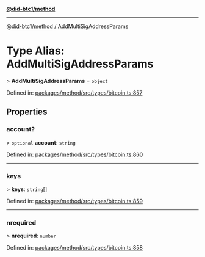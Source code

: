 [**@did-btc1/method**](../README.md)

***

[@did-btc1/method](../globals.md) / AddMultiSigAddressParams

# Type Alias: AddMultiSigAddressParams

&gt; **AddMultiSigAddressParams** = `object`

Defined in: [packages/method/src/types/bitcoin.ts:857](https://github.com/dcdpr/did-btc1-js/blob/4ab6f9915d95beed9bc633644c9db1539395f512/packages/method/src/types/bitcoin.ts#L857)

## Properties

### account?

&gt; `optional` **account**: `string`

Defined in: [packages/method/src/types/bitcoin.ts:860](https://github.com/dcdpr/did-btc1-js/blob/4ab6f9915d95beed9bc633644c9db1539395f512/packages/method/src/types/bitcoin.ts#L860)

***

### keys

&gt; **keys**: `string`[]

Defined in: [packages/method/src/types/bitcoin.ts:859](https://github.com/dcdpr/did-btc1-js/blob/4ab6f9915d95beed9bc633644c9db1539395f512/packages/method/src/types/bitcoin.ts#L859)

***

### nrequired

&gt; **nrequired**: `number`

Defined in: [packages/method/src/types/bitcoin.ts:858](https://github.com/dcdpr/did-btc1-js/blob/4ab6f9915d95beed9bc633644c9db1539395f512/packages/method/src/types/bitcoin.ts#L858)
